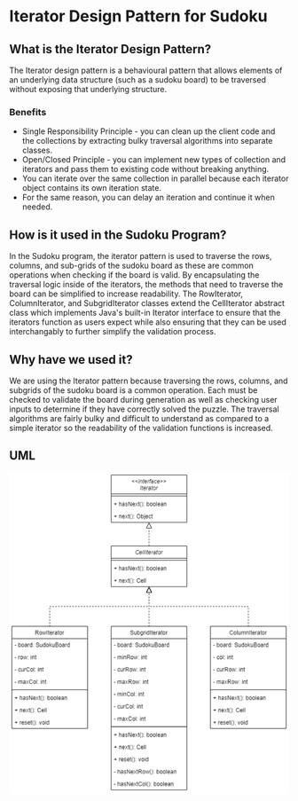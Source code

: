 # Iterator Design Pattern for Sudoku

## What is the Iterator Design Pattern?

The Iterator design pattern is a behavioural pattern that allows elements of an underlying data structure (such as a sudoku board) to be traversed without exposing that underlying structure.

### Benefits

- Single Responsibility Principle - you can clean up the client code and the collections by extracting bulky traversal algorithms into separate classes.
- Open/Closed Principle - you can implement new types of collection and iterators and pass them to existing code without breaking anything.
- You can iterate over the same collection in parallel because each iterator object contains its own iteration state.
- For the same reason, you can delay an iteration and continue it when needed.

## How is it used in the Sudoku Program?

In the Sudoku program, the iterator pattern is used to traverse the rows, columns, and sub-grids of the sudoku board as these are common operations when checking if the board is valid. By encapsulating the traversal logic inside of the iterators, the methods that need to traverse the board can be simplified to increase readability.
The RowIterator, ColumnIterator, and SubgridIterator classes extend the CellIterator abstract class which implements Java's built-in Iterator interface to ensure that the iterators function as users expect while also ensuring that they can be used interchangably to further simplify the validation process.

## Why have we used it?

We are using the Iterator pattern because traversing the rows, columns, and subgrids of the sudoku board is a common operation. Each must be checked to validate the board during generation as well as checking user inputs to determine if they have correctly solved the puzzle. The traversal algorithms are fairly bulky and difficult to understand as compared to a simple iterator so the readability of the validation functions is increased.

## UML

![Iterator UML](../data/Iterator-UML.png)
